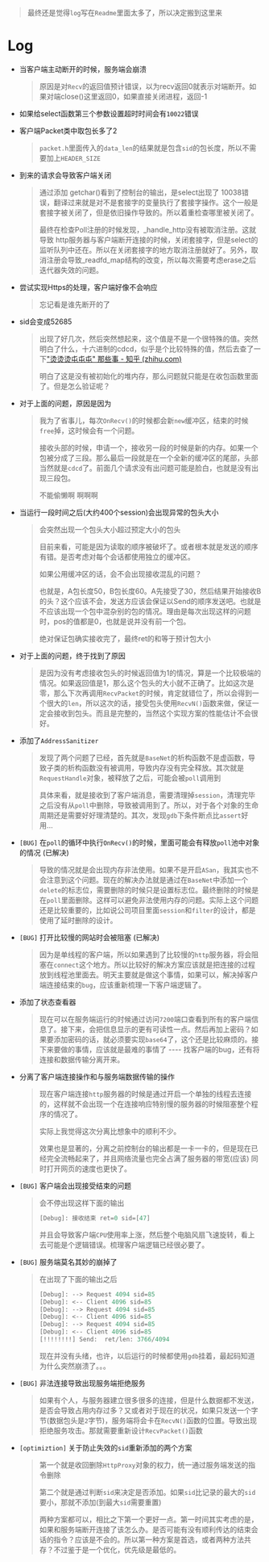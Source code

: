 > 最终还是觉得`log`写在`Readme`里面太多了，所以决定搬到这里来

# Log

+ 当客户端主动断开的时候，服务端会崩溃

  > 原因是对`Recv`的返回值预计错误，以为recv返回0就表示对端断开。如果对端close()这里返回0，如果直接关闭进程，返回-1

+ 如果给select函数第三个参数设置超时时间会有`10022`错误

+ 客户端Packet类中取包长多了2

  > `packet.h`里面传入的`data_len`的结果就是包含`sid`的包长度，所以不需要加上`HEADER_SIZE`

+ 到来的请求会导致客户端关闭

  > 通过添加 getchar()看到了控制台的输出，是select出现了 10038错误，翻译过来就是对不是套接字的变量执行了套接字操作。这个一般是套接字被关闭了，但是依旧操作导致的。所以着重检查哪里被关闭了。
  >
  > 最终在检查Poll注册的时候发现，_handle_http没有被取消注册。这就导致 http服务器与客户端断开连接的时候，关闭套接字，但是select的监听队列中还在。所以在关闭套接字的地方取消注册就好了。另外，取消注册会导致\_readfd_map结构的改变，所以每次需要考虑erase之后迭代器失效的问题。

+ 尝试实现Https的处理，客户端好像不会响应

  > 忘记看是谁先断开的了

+ sid会变成52685

  > 出现了好几次，然后突然想起来，这个值是不是一个很特殊的值。突然明白了什么，十六进制的cdcd，似乎是个比较特殊的值，然后去查了一下["烫烫烫屯屯屯" 那些事 - 知乎 (zhihu.com)](https://zhuanlan.zhihu.com/p/27253604)
  >
  > 明白了这是没有被初始化的堆内存，那么问题就只能是在收包函数里面了。但是怎么验证呢？

+ 对于上面的问题，原因是因为

  > 我为了省事儿，每次`OnRecv()`的时候都会新`new`缓冲区，结束的时候`free`掉，这时候会有一个问题。
  >
  > 接收头部的时候，申请一个，接收另一段的时候是新的内存。如果一个包被分成了三段。那么最后一段就是在一个全新的缓冲区的尾部，头部当然就是`cdcd`了。前面几个请求没有出问题可能是脸白，也就是没有出现三段包。
  >
  > 不能偷懒啊 啊啊啊

+ 当运行一段时间之后(大约400个session)会出现异常的包头大小

  > 会突然出现一个包头大小超过预定大小的包头
  >
  > 目前来看，可能是因为读取的顺序被破坏了。或者根本就是发送的顺序有错。是否考虑对每个会话都使用独立的缓冲区。
  >
  > 如果公用缓冲区的话，会不会出现接收混乱的问题？
  >
  > 也就是，A包长度50，B包长度60。A先接受了30，然后结果开始接收B的头？这个应该不会，发送方应该会保证以Send的顺序发送吧。也就是不应该出现一个包中混杂别的包的情况。理由是每次出现这样的问题时，pos的值都是0，也就是说并没有前一个包。
  >
  > 绝对保证包确实接收完了，最终ret的和等于预计包大小

+ 对于上面的问题，终于找到了原因

  > 是因为没有考虑接收包头的时候返回值为1的情况，算是一个比较极端的情况。如果返回值是1，那么这个包头的大小就不正确了。比如这次是零，那么下次再调用`RecvPacket`的时候，肯定就错位了，所以会得到一个很大的`len`，所以这次的话，接受包头使用`RecvN()`函数来做，保证一定会接收到包头。而且是完整的，当然这个实现方案的性能估计不会很好。

+ 添加了`AddressSanitizer`

  > 发现了两个问题了已经，首先就是`BaseNet`的析构函数不是虚函数，导致子类的析构函数没有被调用，导致内存没有完全释放。其次就是`RequestHandle`对象，被释放了之后，可能会被`poll`调用到
  >
  > 具体来看，就是接收到了客户端消息，需要清理掉`session`，清理完毕之后没有从`poll`中删除，导致被调用到了。所以，对于各个对象的生命周期还是需要好好理清楚的。其次，发现`gdb`下条件断点比`assert`好用...

+ `[BUG]` 在`poll`的循环中执行`OnRecv()`的时候，里面可能会有释放`poll`池中对象的情况 (已解决)

  > 导致的情况就是会出现内存非法使用。如果不是开启`ASan`，我其实也不会注意到这个问题。现在的解决办法就是通过在`BaseNet`中添加一个`delete`的标志位，需要删除的时候只是设置标志位。最终删除的时候是在`poll`里面删除。这样可以避免非法使用内存的问题。实际上这个问题还是比较重要的，比如说公司项目里面`session`和`filter`的设计，都是使用了延时删除的设计。
  
+ `[BUG]` 打开比较慢的网站时会被阻塞 (已解决)

  > 因为是单线程的客户端，所以如果遇到了比较慢的`http`服务器，将会阻塞在`connect`这个地方。所以比较好的解决方案应该就是把连接的过程放到线程池里面去。明天主要就是做这个事情，如果可以，解决掉客户端连接结束的`bug`，应该重新梳理一下客户端逻辑了。

+ 添加了状态查看器

  > 现在可以在服务端运行的时候通过访问`7200`端口查看到所有的客户端信息了。接下来，会把信息显示的更有可读性一点。然后再加上密码？如果要添加密码的话，就必须要实现`base64`了，这个还是比较麻烦的。接下来要做的事情，应该就是最难的事情了 ---- 找客户端的bug，还有将连接和数据传输分离开来。
  
+ 分离了客户端连接操作和与服务端数据传输的操作

  > 现在客户端连接`http`服务器的时候是通过开启一个单独的线程去连接的，这样就不会出现一个在连接响应特别慢的服务器的时候阻塞整个程序的情况了。
  >
  > 实际上我觉得这次分离比想象中的顺利不少。
  >
  > 效果也是显著的，分离之前控制台的输出都是一卡一卡的，但是现在已经完全流畅起来了，并且网络流量也完全占满了服务器的带宽(应该) 同时打开网页的速度也更快了。

+ `[BUG]` 客户端会出现接受结束的问题

  > 会不停出现这样下面的输出
  >
  > ```C
  > [Debug]: 接收结束 ret=0 sid=[47]
  > ```
  >
  > 并且会导致客户端`CPU`使用率上涨，然后整个电脑风扇飞速旋转，看上去可能是个逻辑错误。梳理客户端逻辑已经很必要了。

+ `[BUG]` 服务端莫名其妙的崩掉了

  > 在出现了下面的输出之后
  >
  > ```C
  > [Debug]: --> Request 4094 sid=85
  > [Debug]: <-- Client 4096 sid=85
  > [Debug]: --> Request 4094 sid=85
  > [Debug]: <-- Client 4096 sid=85
  > [Debug]: --> Request 4094 sid=85
  > [Debug]: <-- Client 4096 sid=85
  > [!!!!!!!!] Send:  ret/len: 3766/4094
  > ```
  >
  > 现在并没有头绪，也许，以后运行的时候都使用`gdb`挂着，最起码知道为什么突然崩溃了。。。
  
+ `[BUG]` 非法连接导致出现服务端拒绝服务

  > 如果有个人，与服务器建立很多很多的连接，但是什么数据都不发送，是否会导致占用内存过多？又或者对于现在的状况，如果只发送一个字节(数据包头是`2`字节)，服务端将会卡在`RecvN()`函数的位置。导致出现拒绝服务攻击。那就需要重新设计`RecvPacket()`函数
  
+ `[optimiztion]` 关于防止失效的`sid`重新添加的两个方案

  > 第一个就是收回删除`HttpProxy`对象的权力，统一通过服务端发送的指令删除
  >
  > 第二个就是通过判断`sid`来决定是否添加。如果`sid`比记录的最大的`sid`要小，那就不添加(到最大`sid`需要重置)
  >
  > 两种方案都可以，相比之下第一个更好一点。第一时间其实考虑的是，如果和服务端断开连接了该怎么办。是否可能有没有顺利传达的结束会话的指令？应该是不会的。所以第一种方案是首选，或者两种方法共存？不过鉴于是一个优化，优先级是最低的。


